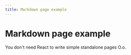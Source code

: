 ```yaml
---
title: Markdown page example
---
```


# Markdown page example

You don't need React to write simple standalone pages O.o.
